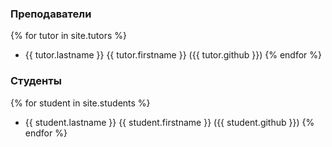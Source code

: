 ### Преподаватели

{% for tutor in site.tutors %}
- {{ tutor.lastname }} {{ tutor.firstname }} ({{ tutor.github }})
{% endfor %}


### Студенты

{% for student in site.students %}
- {{ student.lastname }} {{ student.firstname }} ({{ student.github }})
{% endfor %}
